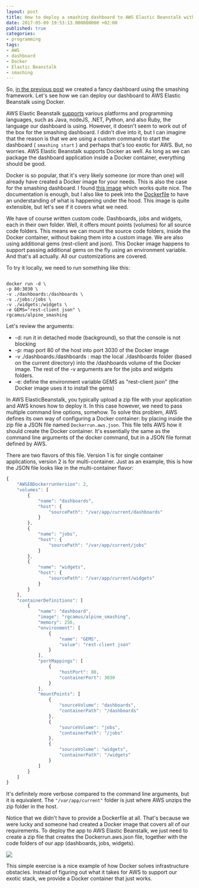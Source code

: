 ```yaml
---
layout: post
title: How to deploy a smashing dashboard to AWS Elastic Beanstalk with Docker
date: 2017-05-09 19:53:13.000000000 +02:00
published: true
categories:
- programming
tags:
- AWS
- dashboard
- Docker
- Elastic Beanstalk
- smashing
---
```


So, <a href="{{ site.baseurl }}/2017/05/08/how-to-build-a-smashing-dashboard.html">in the previous post</a> we created a fancy dashboard using the smashing framework. Let's see how we can deploy our dashboard to AWS Elastic Beanstalk using Docker.

<!--more-->

AWS Elastic Beanstalk <a href="https://aws.amazon.com/elasticbeanstalk/faqs/" target="_blank" rel="noopener noreferrer">supports</a> various platforms and programming languages, such as Java, nodeJS, .NET, Python, and also Ruby, the language our dashboard is using. However, it doesn't seem to work out of the box for the smashing dashboard. I didn't dive into it, but I can imagine that the reason is that we are using a custom command to start the dashboard ( <code>smashing start</code> ) and perhaps that's too exotic for AWS. But, no worries. AWS Elastic Beanstalk supports Docker as well. As long as we can package the dashboard application inside a Docker container, everything should be good.

Docker is so popular, that it's very likely someone (or more than one) will already have created a Docker image for your needs. This is also the case for the smashing dashboard. I found <a href="https://hub.docker.com/r/rgcamus/alpine_smashing/" target="_blank" rel="noopener noreferrer">this image</a> which works quite nice. The documentation is enough, but I also like to peek into the <a href="https://github.com/rgcamus/dockerfile-alpine_smashing/blob/master/Dockerfile" target="_blank" rel="noopener noreferrer">Dockerfile</a> to have an understanding of what is happening under the hood. This image is quite extensible, but let's see if it covers what we need.

We have of course written custom code. Dashboards, jobs and widgets, each in their own folder. Well, it offers mount points (volumes) for all source code folders. This means we can mount the source code folders, inside the Docker container, without baking them into a custom image. We are also using additional gems (rest-client and json). This Docker image happens to support passing additional gems on the fly using an environment variable. And that's all actually. All our customizations are covered.

To try it locally, we need to run something like this:

```

docker run -d \
-p 80:3030 \
-v ./dashboards:/dashboards \
-v ./jobs:/jobs \
-v ./widgets:/widgets \
-e GEMS="rest-client json" \
rgcamus/alpine_smashing

```

Let's review the arguments:
<ul>
<li>-d: run it in detached mode (background), so that the console is not blocking</li>
<li>-p: map port 80 of the host into port 3030 of the Docker image</li>
<li>-v ./dashboards:/dashboards : map the local ./dashboards folder (based on the current directory) into the /dashboards volume of the Docker image. The rest of the -v arguments are for the jobs and widgets folders.</li>
<li>-e: define the environment variable GEMS as "rest-client json" (the Docker image uses it to install the gems)</li>
</ul>

In AWS ElasticBeanstalk, you typically upload a zip file with your application and AWS knows how to deploy it. In this case however, we need to pass multiple command line options, somehow. To solve this problem, AWS defines its own way of configuring a Docker container: by placing inside the zip file a JSON file named <code>Dockerrun.aws.json</code>. This file tells AWS how it should create the Docker container. It's essentially the same as the command line arguments of the docker command, but in a JSON file format defined by AWS.

There are two flavors of this file. Version 1 is for single container applications, version 2 is for multi-container. Just as an example, this is how the JSON file looks like in the multi-container flavor:

```javascript
{
	"AWSEBDockerrunVersion": 2,
	"volumes": [
		{
			"name": "dashboards",
			"host": {
				"sourcePath": "/var/app/current/dashboards"
			}
		},
		{
			"name": "jobs",
			"host": {
				"sourcePath": "/var/app/current/jobs"
			}
		},
		{
			"name": "widgets",
			"host": {
				"sourcePath": "/var/app/current/widgets"
			}
		}
	],
	"containerDefinitions": [
		{
			"name": "dashboard",
			"image": "rgcamus/alpine_smashing",
			"memory": 256,
			"environment": [
				{
					"name": "GEMS",
					"value": "rest-client json"
				}
			],
			"portMappings": [
				{
					"hostPort": 80,
					"containerPort": 3030
				}
			],
			"mountPoints": [
				{
					"sourceVolume": "dashboards",
					"containerPath": "/dashboards"
				},
				{
					"sourceVolume": "jobs",
					"containerPath": "/jobs"
				},
				{
					"sourceVolume": "widgets",
					"containerPath": "/widgets"
				}
			]
		}
	]
}
```

It's definitely more verbose compared to the command line arguments, but it is equivalent. The <code>"/var/app/current"</code> folder is just where AWS unzips the zip folder in the host.

Notice that we didn't have to provide a Dockerfile at all. That's because we were lucky and someone had created a Docker image that covers all of our requirements. To deploy the app to AWS Elastic Beanstalk, we just need to create a zip file that creates the Dockerrun.aws.json file, together with the code folders of our app (dashboards, jobs, widgets).

<img src="{{ site.baseurl }}/assets/2017/05/09/21_39_13-dashboard2-env-dashboard-e2808e-microsoft-edge.png" />

This simple exercise is a nice example of how Docker solves infrastructure obstacles. Instead of figuring out what it takes for AWS to support our exotic stack, we provide a Docker container that just works.
